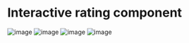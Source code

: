 # Interactive rating component

![image](https://github.com/amrvortex/Interactive-Rating-Component/assets/61240683/aef7ff13-9d2f-4101-b15b-455f6152599c)
![image](https://github.com/amrvortex/Interactive-Rating-Component/assets/61240683/bb452f4f-5807-49db-b325-996dfabfa232)
![image](https://github.com/amrvortex/Interactive-Rating-Component/assets/61240683/034e0813-0fe0-451b-adbf-38e716ca0efe)
![image](https://github.com/amrvortex/Interactive-Rating-Component/assets/61240683/f4997432-86d5-4995-a22b-6a0bbc444a0b)



